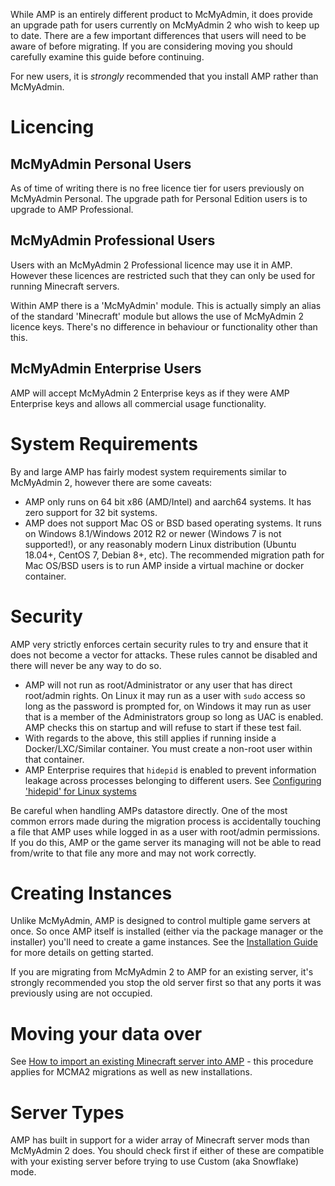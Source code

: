 While AMP is an entirely different product to McMyAdmin, it does provide an upgrade path for users currently on McMyAdmin 2 who wish to keep up to date. There are a few important differences that users will need to be aware of before migrating. If you are considering moving you should carefully examine this guide before continuing.

For new users, it is *strongly* recommended that you install AMP rather than McMyAdmin.

# Licencing

## McMyAdmin Personal Users

As of time of writing there is no free licence tier for users previously on McMyAdmin Personal. The upgrade path for Personal Edition users is to upgrade to AMP Professional.

## McMyAdmin Professional Users

Users with an McMyAdmin 2 Professional licence may use it in AMP. However these licences are restricted such that they can only be used for running Minecraft servers.

Within AMP there is a 'McMyAdmin' module. This is actually simply an alias of the standard 'Minecraft' module but allows the use of McMyAdmin 2 licence keys. There's no difference in behaviour or functionality other than this.

## McMyAdmin Enterprise Users

AMP will accept McMyAdmin 2 Enterprise keys as if they were AMP Enterprise keys and allows all commercial usage functionality.

# System Requirements

By and large AMP has fairly modest system requirements similar to McMyAdmin 2, however there are some caveats:

 * AMP only runs on 64 bit x86 (AMD/Intel) and aarch64 systems. It has zero support for 32 bit systems.
 * AMP does not support Mac OS or BSD based operating systems. It runs on Windows 8.1/Windows 2012 R2 or newer (Windows 7 is not supported!), or any reasonably modern Linux distribution (Ubuntu 18.04+, CentOS 7, Debian 8+, etc). The recommended migration path for Mac OS/BSD users is to run AMP inside a virtual machine or docker container.

# Security

AMP very strictly enforces certain security rules to try and ensure that it does not become a vector for attacks. These rules cannot be disabled and there will never be any way to do so.

 * AMP will not run as root/Administrator or any user that has direct root/admin rights. On Linux it may run as a user with `sudo` access so long as the password is prompted for, on Windows it may run as user that is a member of the Administrators group so long as UAC is enabled. AMP checks this on startup and will refuse to start if these test fail.
 * With regards to the above, this still applies if running inside a Docker/LXC/Similar container. You must create a non-root user within that container.
 * AMP Enterprise requires that `hidepid` is enabled to prevent information leakage across processes belonging to different users. See [Configuring 'hidepid' for Linux systems](Configuring-'hidepid'-for-Linux-systems)

Be careful when handling AMPs datastore directly. One of the most common errors made during the migration process is accidentally touching a file that AMP uses while logged in as a user with root/admin permissions. If you do this, AMP or the game server its managing will not be able to read from/write to that file any more and may not work correctly.

# Creating Instances

Unlike McMyAdmin, AMP is designed to control multiple game servers at once. So once AMP itself is installed (either via the package manager or the installer) you'll need to create a game instances. See the [Installation Guide](https://cubecoders.com/AMPInstall) for more details on getting started.

If you are migrating from McMyAdmin 2 to AMP for an existing server, it's strongly recommended you stop the old server first so that any ports it was previously using are not occupied.

# Moving your data over

See [How to import an existing Minecraft server into AMP](How-to-import-an-existing-Minecraft-server-into-AMP) - this procedure applies for MCMA2 migrations as well as new installations.

# Server Types

AMP has built in support for a wider array of Minecraft server mods than McMyAdmin 2 does. You should check first if either of these are compatible with your existing server before trying to use Custom (aka Snowflake) mode.